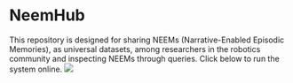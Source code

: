 # NeemHub
This repository is designed for sharing NEEMs (Narrative-Enabled Episodic Memories), as universal datasets, among researchers in the robotics community and inspecting NEEMs through queries.
Click below to run the system online.
[<img src="[http://www.google.com.au/images/nav_logo7.png](https://mybinder.org/badge_logo.svg)">](https://mybinder.org/v2/gh/fkenghagho/NeemHub.git/main?urlpath=%2Fdoc%2Ftree%2FNeemHub.ipynb)
